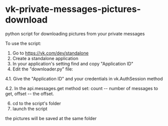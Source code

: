 # vk-private-messages-pictures-download
python script for downloading pictures from your private messages

To use the script:
1. Go to  https://vk.com/dev/standalone
2. Create a standalone application
3. In your application's setting find and copy "Application ID"
4. Edit the "downloader.py" file:

4.1. Give the "Application ID" and your credentials in vk.AuthSession method

4.2. In the api.messages.get method set: count -- number of messages to get, offset -- the offset.

6. cd to the script's folder
7. launch the script 

the pictures will be saved at the same folder
